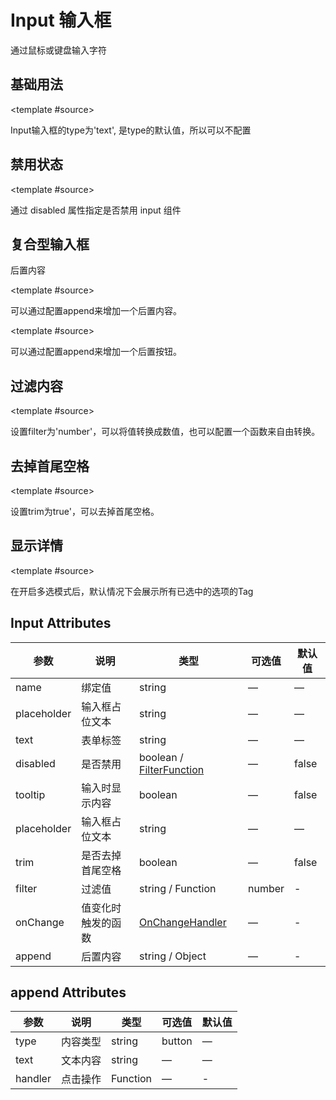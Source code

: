 # Input 输入框

通过鼠标或键盘输入字符

## 基础用法

<demo-block type="form" :config="[{
  name: 'text',
  text: '输入框'
}]">
  <template #source>
    <p>
      Input输入框的type为'text', 是type的默认值，所以可以不配置
    </p>
  </template>
</demo-block>


## 禁用状态

<demo-block type="form" :config="[{
  name: 'text',
  text: '输入框',
  disabled: () => true
}]">
  <template #source>
    <p>
      通过 disabled 属性指定是否禁用 input 组件
    </p>
  </template>
</demo-block>

## 复合型输入框

后置内容

<demo-block type="form" :config="[{
  name: 'text',
  text: '重量',
  append: '公斤'
}]">
  <template #source>
    <p>
      可以通过配置append来增加一个后置内容。
    </p>
  </template>
</demo-block>

<demo-block type="form" :config="[{
  name: 'text',
  text: '输入框',
  append: {
    type: 'button',
    text: '操作',
    handler: (vm) => {
      vm.$message(vm.mForm.values.text);
    }
  }
}]">
  <template #source>
    <p>
      可以通过配置append来增加一个后置按钮。
    </p>
  </template>
</demo-block>

## 过滤内容

<demo-block type="form" :config="[{
  name: 'text',
  text: '输入框',
  filter: 'number'
}]">
  <template #source>
    <p>
      设置filter为'number'，可以将值转换成数值，也可以配置一个函数来自由转换。
    </p>
  </template>
</demo-block>

## 去掉首尾空格

<demo-block type="form" :config="[{
  name: 'text',
  text: '输入框',
  trim: true
}]">
  <template #source>
    <p>
      设置trim为true'，可以去掉首尾空格。
    </p>
  </template>
</demo-block>

## 显示详情

<demo-block type="form" :config="[{
  name: 'text',
  text: '输入框',
  tooltip: true
}]">
  <template #source>
    <p>
      在开启多选模式后，默认情况下会展示所有已选中的选项的Tag
    </p>
  </template>
</demo-block>

## Input Attributes
| 参数      | 说明    | 类型      | 可选值       | 默认值   |
|---------- |-------- |---------- |-------------  |-------- |
| name | 绑定值 | string | — | — |
| placeholder  | 输入框占位文本   | string |       —        |      —   |
| text     | 表单标签   | string |       —        |      —   |
| disabled  | 是否禁用    | boolean / [FilterFunction](https://github.com/Tencent/tmagic-editor/blob/master/packages/form/src/schema.ts)   | — | false   |
| tooltip  | 输入时显示内容    | boolean   | — | false   |
| placeholder   | 输入框占位文本   | string          | — | — |
| trim  | 是否去掉首尾空格  | boolean   | — | false  |
| filter  | 过滤值  | string / Function   | number | -  |
| onChange  | 值变化时触发的函数  | [OnChangeHandler ](https://github.com/Tencent/tmagic-editor/blob/master/packages/form/src/schema.ts)   | — | -   |
| append  | 后置内容  | string / Object   | — | -   |

## append Attributes
| 参数      | 说明    | 类型      | 可选值       | 默认值   |
|---------- |-------- |---------- |-------------  |-------- |
| type | 内容类型 | string | button | — |
| text     | 文本内容   | string |       —        |      —   |
| handler  | 点击操作    | Function   | — | -   |
